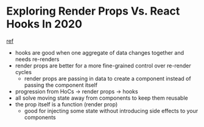 # Exploring Render Props Vs. React Hooks In 2020
[ref](https://hackernoon.com/exploring-render-props-vs-react-hooks-in-2020-xg1b3uko)

- hooks are good when one aggregate of data changes together and needs re-renders
- render props are better for a more fine-grained control over re-render cycles
  - render props are passing in data to create a component instead of passing the component itself
- progression from HoCs -> render props -> hooks
- all solve moving state away from components to keep them reusable
- the prop itself is a function (render prop)
  - good for injecting some state without introducing side effects to your components